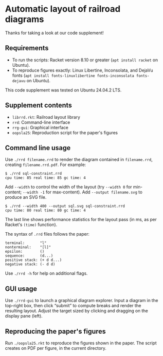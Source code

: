 # Automatic layout of railroad diagrams

Thanks for taking a look at our code supplement!

## Requirements

- To run the scripts: Racket version 8.10 or greater (`apt install racket` on Ubuntu).
- To reproduce figures exactly: Linux Libertine, Inconsolata, and DejaVu fonts (`apt install fonts-linuxlibertine fonts-inconsolata fonts-dejavu` on Ubuntu).

This code supplement was tested on Ubuntu 24.04.2 LTS.

## Supplement contents

- `librrd.rkt`: Railroad layout library
- `rrd`: Command-line interface
- `rrg-gui`: Graphical interface
- `oopsla25`: Reproduction script for the paper's figures

## Command line usage

Use `./rrd filename.rrd` to render the diagram contained in `filename.rrd`, creating `filename.rrd.pdf`.   For example:

```
$ ./rrd sql-constraint.rrd
cpu time: 85 real time: 85 gc time: 4
```

Add `--width` to control the width of the layout (try `--width 0` for min-content; `--width -1` for max-content).  Add `--output filename.svg` to produce an SVG file.

```
$ ./rrd --width 400 --output sql.svg sql-constraint.rrd
cpu time: 80 real time: 80 gc time: 4
```

The last line shows performance statistics for the layout pass (in ms, as per Racket's `(time)` function).

The syntax of `.rrd` files follows the paper:

```
terminal:       "l"
nonterminal:    "[l]"
epsilon:        ()
sequence:       (d...)
positive stack: (+ d d...)
negative stack: (- d d)
```

Use `./rrd -h` for help on additional flags.

## GUI usage

Use `./rrd-gui` to launch a graphical diagram explorer.  Input a diagram in the top-right box, then click “submit” to compute breaks and render the resulting layout.  Adjust the target sized by clicking and dragging on the display pane (left).

## Reproducing the paper's figures

Run `./oopsla25.rkt` to reproduce the figures shown in the paper.  The script creates on PDF per figure, in the current directory.
